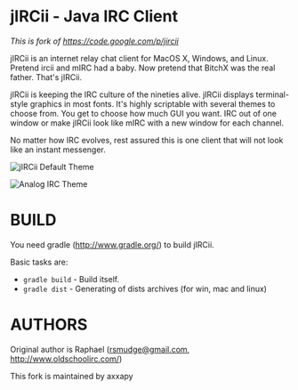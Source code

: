 jIRCii - Java IRC Client
=================
*This is fork of https://code.google.com/p/jircii*

jIRCii is an internet relay chat client for MacOS X, Windows, and Linux. Pretend ircii and mIRC had a baby. Now pretend that BitchX was the real father. That's jIRCii.

jIRCii is keeping the IRC culture of the nineties alive. jIRCii displays terminal-style graphics in most fonts. It's highly scriptable with several themes to choose from. You get to choose how much GUI you want. IRC out of one window or make jIRCii look like mIRC with a new window for each channel.

No matter how IRC evolves, rest assured this is one client that will not look like an instant messenger.

![jIRCii Default Theme](http://www.oldschoolirc.com/screenshots/jirciiscreenshot.png)

![Analog IRC Theme](http://www.oldschoolirc.com/screenshots/analogirc.png)

BUILD
=================
You need gradle (http://www.gradle.org/) to build jIRCii.

Basic tasks are:
- `gradle build` - Build itself.
- `gradle dist`  - Generating of dists archives (for win, mac and linux)

AUTHORS
=================
Original author is Raphael (rsmudge@gmail.com, http://www.oldschoolirc.com/)

This fork is maintained by axxapy